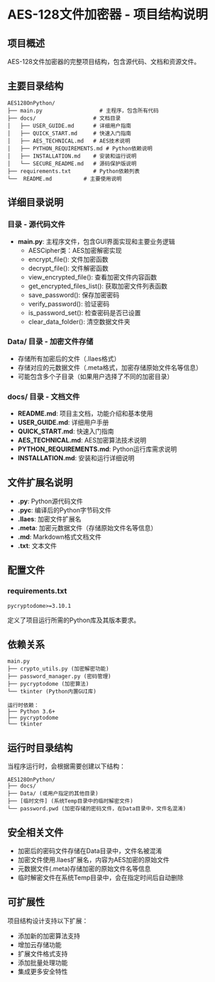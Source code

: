 # AES-128文件加密器 - 项目结构说明

## 项目概述

AES-128文件加密器的完整项目结构，包含源代码、文档和资源文件。

## 主要目录结构

```
AES128OnPython/
├── main.py                  # 主程序，包含所有代码          
├── docs/                  # 文档目录
│   ├── USER_GUIDE.md      # 详细用户指南
│   ├── QUICK_START.md     # 快速入门指南
│   ├── AES_TECHNICAL.md   # AES技术说明
│   ├── PYTHON_REQUIREMENTS.md # Python依赖说明
│   ├── INSTALLATION.md    # 安装和运行说明
│   └── SECURE_README.md   # 源码保护版说明
├── requirements.txt       # Python依赖列表
└──  README.md          # 主要使用说明
```

## 详细目录说明

###  目录 - 源代码文件
- **main.py**: 主程序文件，包含GUI界面实现和主要业务逻辑
  - AESCipher类：AES加密解密实现
  - encrypt_file(): 文件加密函数
  - decrypt_file(): 文件解密函数
  - view_encrypted_file(): 查看加密文件内容函数
  - get_encrypted_files_list(): 获取加密文件列表函数
  - save_password(): 保存加密密码
  - verify_password(): 验证密码
  - is_password_set(): 检查密码是否已设置
  - clear_data_folder(): 清空数据文件夹

### Data/ 目录 - 加密文件存储
- 存储所有加密后的文件（.llaes格式）
- 存储对应的元数据文件（.meta格式，加密存储原始文件名等信息）
- 可能包含多个子目录（如果用户选择了不同的加密目录）

### docs/ 目录 - 文档文件
- **README.md**: 项目主文档，功能介绍和基本使用
- **USER_GUIDE.md**: 详细用户手册
- **QUICK_START.md**: 快速入门指南
- **AES_TECHNICAL.md**: AES加密算法技术说明
- **PYTHON_REQUIREMENTS.md**: Python运行库需求说明
- **INSTALLATION.md**: 安装和运行详细说明

## 文件扩展名说明

- **.py**: Python源代码文件
- **.pyc**: 编译后的Python字节码文件
- **.llaes**: 加密文件扩展名
- **.meta**: 加密元数据文件（存储原始文件名等信息）
- **.md**: Markdown格式文档文件
- **.txt**: 文本文件

## 配置文件

### requirements.txt
```
pycryptodome>=3.10.1
```
定义了项目运行所需的Python库及其版本要求。

## 依赖关系

```
main.py
├── crypto_utils.py (加密解密功能)
├── password_manager.py (密码管理)
├── pycryptodome (加密算法)
└── tkinter (Python内置GUI库)

运行时依赖：
├── Python 3.6+
├── pycryptodome
└── tkinter
```

## 运行时目录结构

当程序运行时，会根据需要创建以下结构：

```
AES128OnPython/
├── docs/
├── Data/ (或用户指定的其他目录)
├── [临时文件] (系统Temp目录中的临时解密文件)
└── password.pwd (加密存储的密码文件，在Data目录中，文件名混淆)
```

## 安全相关文件

- 加密后的密码文件存储在Data目录中，文件名被混淆
- 加密文件使用.llaes扩展名，内容为AES加密的原始文件
- 元数据文件(.meta)存储加密的原始文件名等信息
- 临时解密文件在系统Temp目录中，会在指定时间后自动删除

## 可扩展性

项目结构设计支持以下扩展：
- 添加新的加密算法支持
- 增加云存储功能
- 扩展文件格式支持
- 添加批量处理功能
- 集成更多安全特性
